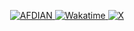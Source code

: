 <p align="center">
    <a href="https://afdian.com/a/cscnk52">
        <img src="https://img.shields.io/badge/AFDIAN-%40cscnk52-946CE6?style=flat-square&logo=afdian&logoColor=fff&labelColor=946CE6" alt="AFDIAN">
    </a>
    <a href="https://wakatime.com/@cscnk52">
        <img src="https://wakatime.com/badge/user/c24926a3-6b4d-4e87-a69e-40a7585eda1e.svg?style=flat-square&color=000000&label_color=000000" alt="Wakatime">
    </a>
    <a href="https://x.com/cscnk52">
        <img src="https://img.shields.io/badge/X/Twitter-%40cscnk52-000000?style=flat-square&logo=x&logoColor=fff&labelColor=000000" alt="X">
    </a>
</p>
